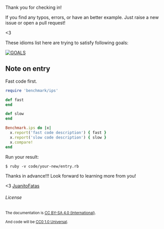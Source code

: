 Thank you for checking in!

If you find any typos, errors, or have an better example. Just raise a new issue or open a pull request!

<3

These idioms list here are trying to satisfy following goals:

[![GOALS](/images/Goals.png)](https://speakerdeck.com/sferik/writing-fast-ruby?slide=11)

## Note on entry

Fast code first.

```ruby
require 'benchmark/ips'

def fast
end

def slow
end

Benchmark.ips do |x|
  x.report('fast code description') { fast }
  x.report('slow code description') { slow }
  x.compare!
end
```

Run your result:

```
$ ruby -v code/your-new/entry.rb
```

Thanks in advance!!! Look forward to learning more from you!

<3 [JuanitoFatas](https://twitter.com/juanitofatas)

###### License

<small>The documentation is [CC BY-SA 4.0 (International)](https://github.com/JuanitoFatas/fast-ruby#license).</small>

<small>And code will be [CC0 1.0 Universal](https://github.com/JuanitoFatas/fast-ruby#code-license).</small>
